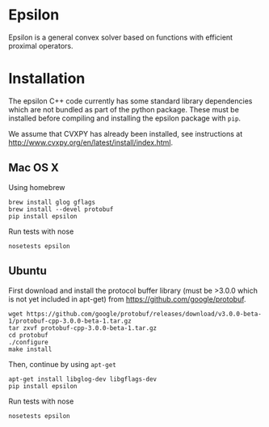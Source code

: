 # Epsilon
Epsilon is a general convex solver based on functions with efficient proximal
operators.

Installation
============
The epsilon C++ code currently has some standard library dependencies which are
not bundled as part of the python package. These must be installed before
compiling and installing the epsilon package with `pip`.

We assume that CVXPY has already been installed, see instructions at
http://www.cvxpy.org/en/latest/install/index.html.

Mac OS X
--------
Using homebrew

```
brew install glog gflags
brew install --devel protobuf
pip install epsilon
```
Run tests with nose
```
nosetests epsilon
```

Ubuntu
------
First download and install the protocol buffer library (must be >3.0.0 which is
not yet included in apt-get) from https://github.com/google/protobuf.
```
wget https://github.com/google/protobuf/releases/download/v3.0.0-beta-1/protobuf-cpp-3.0.0-beta-1.tar.gz
tar zxvf protobuf-cpp-3.0.0-beta-1.tar.gz
cd protobuf
./configure
make install
```
Then, continue by using `apt-get`
```
apt-get install libglog-dev libgflags-dev
pip install epsilon
```
Run tests with nose
```
nosetests epsilon
```